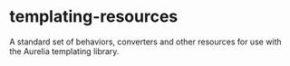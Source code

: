 templating-resources
====================

A standard set of behaviors, converters and other resources for use with the Aurelia templating library.
